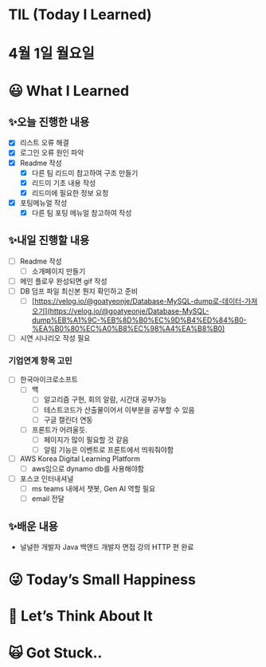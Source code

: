 # TIL (Today I Learned)

# 4월 1일 월요일

# 😃 What I Learned

## ✨오늘 진행한 내용

- [x]  리스트 오류 해결
- [x]  로그인 오류 원인 파악
- [x]  Readme 작성
    - [x]  다른 팀 리드미 참고하여 구조 만들기
    - [x]  리드미 기초 내용 작성
    - [x]  리드미에 필요한 정보 요청
- [x]  포팅메뉴얼 작성
    - [x]  다른 팀 포팅 메뉴얼 참고하여 작성

## ✨내일 진행할 내용

- [ ]  Readme 작성
    - [ ]  소개페이지 만들기
- [ ]  메인 플로우 완성되면 gif 작성
- [ ]  DB 덤프 파일 최신본 뭔지 확인하고 준비
    - [ ]  [https://velog.io/@goatyeonje/Database-MySQL-dump로-데이터-가져오기](https://velog.io/@goatyeonje/Database-MySQL-dump%EB%A1%9C-%EB%8D%B0%EC%9D%B4%ED%84%B0-%EA%B0%80%EC%A0%B8%EC%98%A4%EA%B8%B0)
- [ ]  시연 시나리오 작성 필요

### 기업연계 항목 고민

- [ ]  한국마이크로소프트
    - [ ]  백
        - [ ]  알고리즘 구현, 회의 알람, 시간대 공부가능
        - [ ]  테스트코드가 산출물이어서 이부분을 공부할 수 있음
        - [ ]  구글 캘린더 연동
    - [ ]  프론트가 어려울듯.
        - [ ]  페이지가 많이 필요할 것 같음
        - [ ]  알림 기능은 이벤트로 프론트에서 띄워줘야함
- [ ]  AWS Korea Digital Learning Platform
    - [ ]  aws임으로 dynamo db를 사용해야함
- [ ]  포스코 인터내셔널
    - [ ]  ms teams 내에서 챗봇, Gen AI 역할 필요
    - [ ]  email 전달

## ✨배운 내용

- 널널한 개발자 Java 백앤드 개발자 면접 강의 HTTP 편 완료

# 😜 Today’s Small Happiness

# 🧐 Let’s Think About It

# 🙀 Got Stuck..
